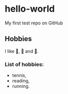 # hello-world
My first test repo on GitHub
## Hobbies
I like :tennis:, :book: and :running:.
### List of hobbies:
* tennis,
* reading,
* running.
